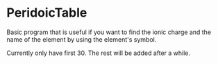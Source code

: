 # PeridoicTable
Basic program that is useful if you want
to find the ionic charge and the name of
the element by using the element's symbol.

Currently only have first 30. The rest 
will be added after a while.
